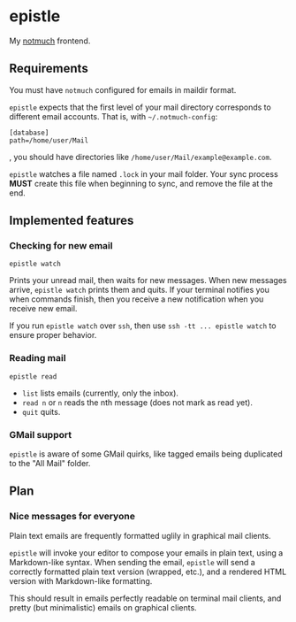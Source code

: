 # epistle

My [notmuch](https://notmuchmail.org/) frontend.

## Requirements

You must have `notmuch` configured for emails in maildir format.

`epistle` expects that the first level of your mail directory corresponds to different email accounts.
That is, with `~/.notmuch-config`:

```
[database]
path=/home/user/Mail
```

, you should have directories like `/home/user/Mail/example@example.com`.

`epistle` watches a file named `.lock` in your mail folder.
Your sync process **MUST** create this file when beginning to sync, and remove the file at the end.

## Implemented features

### Checking for new email

```
epistle watch
```

Prints your unread mail, then waits for new messages.
When new messages arrive, `epistle watch` prints them and quits.
If your terminal notifies you when commands finish, then you receive a new notification when you receive new email.

If you run `epistle watch` over `ssh`, then use `ssh -tt ... epistle watch` to ensure proper behavior.

### Reading mail

```
epistle read
```

* `list` lists emails (currently, only the inbox).
* `read n` or `n` reads the nth message (does not mark as read yet).
* `quit` quits.

### GMail support

`epistle` is aware of some GMail quirks, like tagged emails being duplicated to the "All Mail" folder.

## Plan

### Nice messages for everyone

Plain text emails are frequently formatted uglily in graphical mail clients.

`epistle` will invoke your editor to compose your emails in plain text, using a Markdown-like syntax.
When sending the email, `epistle` will send a correctly formatted plain text version (wrapped, etc.), and a rendered HTML version with Markdown-like formatting.

This should result in emails perfectly readable on terminal mail clients, and pretty (but minimalistic) emails on graphical clients.
